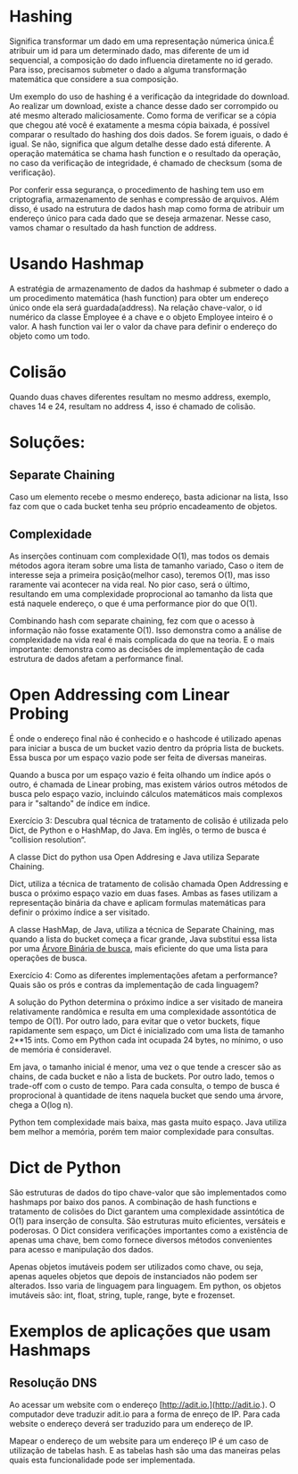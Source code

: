 # Hashing

Significa transformar um dado em uma representação númerica única.É atribuir um id para um determinado dado, mas diferente de um id sequencial, a composição do dado influencia diretamente no id gerado. Para isso, precisamos submeter o dado a alguma transformação matemática que considere a sua composição.

Um exemplo do uso de hashing é a verificação da integridade do download. Ao realizar um download, existe a chance desse dado ser corrompido ou até mesmo alterado maliciosamente. Como forma de verificar se a cópia que chegou até você é exatamente a mesma cópia baixada, é possível comparar o resultado do hashing dos dois dados. Se forem iguais, o dado é igual. Se não, significa que algum detalhe desse dado está diferente. A operação matemática se chama hash function e o resultado da operação, no caso da verificação de integridade, é chamado de checksum (soma de verificação).

Por conferir essa segurança, o procedimento de hashing tem uso em criptografia, armazenamento de senhas e compressão de arquivos. Além disso, é usado na estrutura de dados hash map como forma de atribuir um endereço único para cada dado que se deseja armazenar. Nesse caso, vamos chamar o resultado da hash function de address.

# Usando Hashmap

A estratégia de armazenamento de dados da hashmap é submeter o dado a um procedimento matemática (hash function) para obter um endereço único onde ela será guardada(address). Na relação chave-valor, o id numérico da classe Employee é a chave e o objeto Employee inteiro é o valor. A hash function vai ler o valor da chave para definir o endereço do objeto como um todo.

# Colisão

Quando duas chaves diferentes resultam no mesmo address, exemplo, chaves 14 e 24, resultam no address 4, isso é chamado de colisão.

# Soluções:

## Separate Chaining

Caso um elemento recebe o mesmo endereço, basta adicionar na lista, Isso faz com que o cada bucket tenha seu próprio encadeamento de objetos.

## Complexidade

As inserções continuam com complexidade O(1), mas todos os demais métodos agora iteram sobre uma lista de tamanho variado, Caso o item de interesse seja a primeira posição(melhor caso), teremos O(1), mas isso raramente vai acontecer na vida real. No pior caso, será o último, resultando em uma complexidade proprocional ao tamanho da lista que está naquele endereço, o que é uma performance pior do que O(1).

Combinando hash com separate chaining, fez com que o acesso à informação não fosse exatamente O(1). Isso demonstra como a análise de complexidade na vida real é mais complicada do que na teoria. E o mais importante: demonstra como as decisões de implementação de cada estrutura de dados afetam a performance final.

# Open Addressing com Linear Probing

É onde o endereço final não é conhecido e o hashcode é utilizado apenas para iniciar a busca de um bucket vazio dentro da própria lista de buckets. Essa busca por um espaço vazio pode ser feita de diversas maneiras.

Quando a busca por um espaço vazio é feita olhando um índice após o outro, é chamada de Linear probing, mas existem vários outros métodos de busca pelo espaço vazio, incluindo cálculos matemáticos mais complexos para ir "saltando" de índice em índice.

Exercício 3: Descubra qual técnica de tratamento de colisão é utilizada pelo Dict, de Python e o HashMap, do Java. Em inglês, o termo de busca é “collision resolution“.

A classe Dict do python usa Open Addresing e Java utiliza Separate Chaining.

Dict, utiliza a técnica de tratamento de colisão chamada Open Addressing e busca  o próximo espaço vazio em duas fases. Ambas as fases utilizam a representação binária da chave e aplicam formulas matemáticas para definir o próximo índice a ser visitado.

A classe HashMap, de Java, utiliza a técnica de Separate Chaining, mas quando a lista do bucket começa a ficar grande, Java substitui essa lista por uma [Árvore Binária de busca](https://pt.wikipedia.org/wiki/%C3%81rvore_bin%C3%A1ria_de_busca), mais eficiente do que uma lista para operações de busca.

Exercício 4: Como as diferentes implementações afetam a performance? Quais são os prós e contras da implementação de cada linguagem?

A solução do Python determina o próximo índice a ser visitado de maneira relativamente randômica e resulta em uma complexidade assontótica de tempo de O(1). Por outro lado, para evitar que o vetor buckets, fique rapidamente sem espaço, um Dict é inicializado com uma lista de tamanho 2**15 ints. Como em Python cada int ocupada 24 bytes, no mínimo, o uso de memória é consideravel.

Em java, o tamanho inicial é menor, uma vez o que tende a crescer são as chains, de cada bucket e não a lista de buckets. Por outro lado, temos o trade-off com o custo de tempo. Para cada consulta, o tempo de busca é proprocional à quantidade de itens naquela bucket que sendo uma árvore, chega a O(log n).

Python tem complexidade mais baixa, mas gasta muito espaço. Java utiliza bem melhor a memória, porém tem maior complexidade para consultas.

# Dict de Python

São estruturas de dados do tipo chave-valor que são implementados como hashmaps por baixo dos panos. A combinação de hash functions e tratamento de colisões do Dict garantem uma complexidade assintótica de O(1) para inserção de consulta. São estruturas muito eficientes, versáteis e poderosas. O Dict considera verificações importantes como a existência de apenas uma chave, bem como fornece diversos métodos convenientes para acesso e manipulação dos dados.

Apenas objetos imutáveis podem ser utilizados como chave, ou seja, apenas aqueles objetos que depois de instanciados não podem ser alterados. Isso varia de linguagem para linguagem. Em python, os objetos imutáveis são: int, float, string, tuple, range, byte e frozenset.

# Exemplos de aplicações que usam Hashmaps

## Resolução DNS

Ao acessar um website com o endereço [http://adit.io.](http://adit.io.). O computador deve traduzir adit.io para a forma de enreço de IP. Para cada website o endereço deverá ser traduzido para um endereço de IP.

Mapear o endereço de um website para um endereço IP é um caso de utilização de tabelas hash. E as tabelas hash são uma das maneiras pelas quais esta funcionalidade pode ser implementada.

